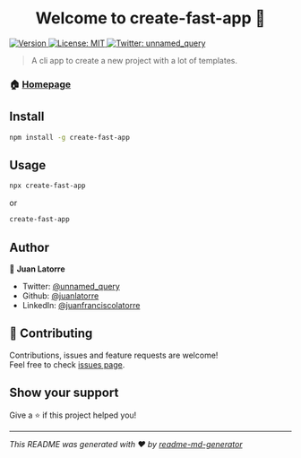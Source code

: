 <h1 align="center">Welcome to create-fast-app 👋</h1>
<p>
  <a href="https://www.npmjs.com/package/create-fast-app" target="_blank">
    <img alt="Version" src="https://img.shields.io/npm/v/create-fast-app.svg">
  </a>
  <a href="#" target="_blank">
    <img alt="License: MIT" src="https://img.shields.io/badge/License-MIT-yellow.svg" />
  </a>
  <a href="https://twitter.com/unnamed_query" target="_blank">
    <img alt="Twitter: unnamed_query" src="https://img.shields.io/twitter/follow/unnamed_query.svg?style=social" />
  </a>
</p>

> A cli app to create a new project with a lot of templates.

### 🏠 [Homepage](https://github.com/juanlatorre/fast-app)

## Install

```sh
npm install -g create-fast-app
```

## Usage

```sh
npx create-fast-app
```

or

```sh
create-fast-app
```

## Author

👤 **Juan Latorre**

- Twitter: [@unnamed_query](https://twitter.com/unnamed_query)
- Github: [@juanlatorre](https://github.com/juanlatorre)
- LinkedIn: [@juanfranciscolatorre](https://linkedin.com/in/juanfranciscolatorre)

## 🤝 Contributing

Contributions, issues and feature requests are welcome!<br />Feel free to check [issues page](https://github.com/juanlatorre/fast-app/issues).

## Show your support

Give a ⭐️ if this project helped you!

---

_This README was generated with ❤️ by [readme-md-generator](https://github.com/kefranabg/readme-md-generator)_
